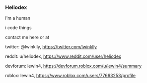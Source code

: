 ### Heliodex

<!--
**HelioDex/Heliodex** is a ✨ _special_ ✨ repository because its `README.md` (this file) appears on your GitHub profile.
-->

i'm a human 

i code things

contact me here or at 

twitter: @lwinklly, https://twitter.com/lwinklly

reddit: u/heliodex, https://www.reddit.com/user/heliodex

devforum: lewin4, https://devforum.roblox.com/u/lewin4/summary

roblox: lewin4, https://www.roblox.com/users/77663253/profile


